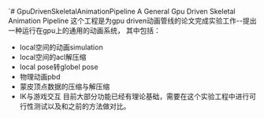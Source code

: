 `# GpuDrivenSkeletalAnimationPipeline
A General Gpu Driven Skeletal Animation Pipeline
这个工程是为gpu driven动画管线的论文完成实验工作--提出一种运行在gpu上的通用的动画系统，
其中包括：
- local空间的动画simulation
- local空间的acl解压缩
- local pose转globel pose
- 物理动画pbd
- 蒙皮顶点数据的压缩与解压缩
- IK与游戏交互
目前大部分功能已经有理论基础，需要在这个实验工程中进行可行性测试以及和之前的方法做对比。
